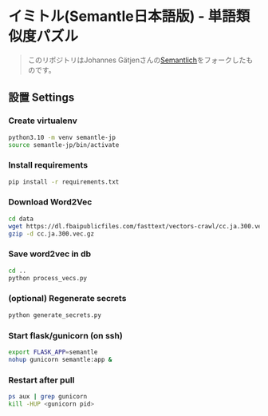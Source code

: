 # イミトル(Semantle日本語版) - 単語類似度パズル
> このリポジトリはJohannes Gätjenさんの[Semantlich](http://semantlich.johannesgaetjen.de/)をフォークしたものです。

## 設置 Settings

### Create virtualenv
```bash
python3.10 -m venv semantle-jp
source semantle-jp/bin/activate
```

### Install requirements
```bash
pip install -r requirements.txt
```

### Download Word2Vec
```bash
cd data
wget https://dl.fbaipublicfiles.com/fasttext/vectors-crawl/cc.ja.300.vec.gz
gzip -d cc.ja.300.vec.gz
```

### Save word2vec in db
```bash
cd ..
python process_vecs.py
```

### (optional) Regenerate secrets
```bash
python generate_secrets.py
```

### Start flask/gunicorn (on ssh)
```bash
export FLASK_APP=semantle
nohup gunicorn semantle:app &
```

### Restart after pull
```bash
ps aux | grep gunicorn
kill -HUP <gunicorn pid>
```
